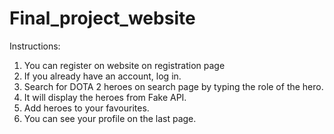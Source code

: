 # Final_project_website
Instructions:
1. You can register on website on registration page
2. If you already have an account, log in.
3. Search for DOTA 2 heroes on search page by typing the role of the hero.
4. It will display the heroes from Fake API.
5. Add heroes to your favourites.
6. You can see your profile on the last page.

